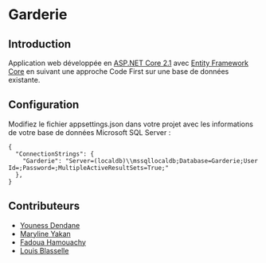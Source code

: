 # Garderie

## Introduction
Application web développée en [ASP.NET Core 2.1](https://docs.microsoft.com/fr-fr/aspnet/core/?view=aspnetcore-2.1) avec [Entity Framework Core](https://docs.microsoft.com/en-us/ef/core/index) en suivant une approche Code First sur une base de données existante.

## Configuration
Modifiez le fichier appsettings.json dans votre projet avec les informations de votre base de données Microsoft SQL Server :

```
{
  "ConnectionStrings": {
    "Garderie": "Server=(localdb)\\mssqllocaldb;Database=Garderie;User Id=;Password=;MultipleActiveResultSets=True;"
  },
}
```

## Contributeurs
* [Youness Dendane](https://github.com/yden063)
* [Maryline Yakan](https://github.com/marylineyk)
* [Fadoua Hamouachy](https://github.com/fhy01)
* [Louis Blasselle](https://github.com/louisbla)
